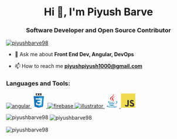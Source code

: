 <h1 align="center">Hi 👋, I'm Piyush Barve</h1>
<h3 align="center">Software Developer and Open Source Contributor</h3>

<p align="left"> <a href="https://github.com/ryo-ma/github-profile-trophy"><img src="https://github-profile-trophy.vercel.app/?username=piyushbarve98" alt="piyushbarve98" /></a> </p>

- 💬 Ask me about **Front End Dev, Angular, DevOps**

- 📫 How to reach me **piyushpiyush1000@gmail.com**

<p align="left">
</p>

<h3 align="left">Languages and Tools:</h3>
<p align="left"> <a href="https://angular.io" target="_blank" rel="noreferrer"> <img src="https://angular.io/assets/images/logos/angular/angular.svg" alt="angular" width="40" height="40"/> </a> <a href="https://www.w3schools.com/css/" target="_blank" rel="noreferrer"> <img src="https://raw.githubusercontent.com/devicons/devicon/master/icons/css3/css3-original-wordmark.svg" alt="css3" width="40" height="40"/> </a> <a href="https://firebase.google.com/" target="_blank" rel="noreferrer"> <img src="https://www.vectorlogo.zone/logos/firebase/firebase-icon.svg" alt="firebase" width="40" height="40"/> </a> <a href="https://www.adobe.com/in/products/illustrator.html" target="_blank" rel="noreferrer"> <img src="https://www.vectorlogo.zone/logos/adobe_illustrator/adobe_illustrator-icon.svg" alt="illustrator" width="40" height="40"/> </a> <a href="https://www.java.com" target="_blank" rel="noreferrer"> <img src="https://raw.githubusercontent.com/devicons/devicon/master/icons/java/java-original.svg" alt="java" width="40" height="40"/> </a> <a href="https://developer.mozilla.org/en-US/docs/Web/JavaScript" target="_blank" rel="noreferrer"> <img src="https://raw.githubusercontent.com/devicons/devicon/master/icons/javascript/javascript-original.svg" alt="javascript" width="40" height="40"/> </a> </p>

<p><img align="left" src="https://github-readme-stats.vercel.app/api/top-langs?username=piyushbarve98&show_icons=true&locale=en&layout=compact" alt="piyushbarve98" /></p>

<p>&nbsp;<img align="center" src="https://github-readme-stats.vercel.app/api?username=piyushbarve98&show_icons=true&locale=en" alt="piyushbarve98" /></p>

<p><img align="center" src="https://github-readme-streak-stats.herokuapp.com/?user=piyushbarve98&" alt="piyushbarve98" /></p>
